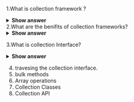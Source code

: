 1.What is collection framework ? 

<details>
  <summary><b>Show answer</b></summary>
 
 > Collection is a container or object that combines multiple elements into a single unit. Collections are used to store retrive and manipulate data.
 > Collection framework is an architecture for collections and every collection framework has Interface, implementation for interface and the algorithms( searching and sorting etc.)
  
</details>
2.What are the benifits of collection frameworks? 

<details>
  <summary><b>Show answer</b></summary>
> Collection framworks contains imlementations for all the data structres, so the hectic task of creating and implemanting everything is avoided.
> 
  
</details>

3.What is collection Interface?

<details>
<summary><b>Show answer</b></summary>

> Collection 

</details>

4. travesing the collection interface.
7. bulk methods
8. Array operations
9. Collection Classes
10. Collection API
